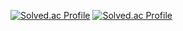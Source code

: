 [![Solved.ac Profile](http://mazassumnida.wtf/api/v2/generate_badge?boj=bok000111)](https://solved.ac/bok000111/)
[![Solved.ac Profile](http://mazassumnida.wtf/api/v2/generate_badge?boj=bok000112)](https://solved.ac/bok000112/)
